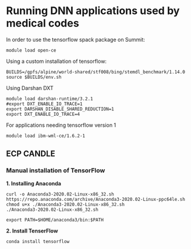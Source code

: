 # Running DNN applications used by medical codes 

In order to use the tensorflow spack package on Summit:
```
module load open-ce
```

Using a custom installation of tensorflow:
```
BUILDS=/gpfs/alpine/world-shared/stf008/bing/stemdl_benchmark/1.14.0
source $BUILDS/env.sh
```

Using Darshan DXT
```
module load darshan-runtime/3.2.1
#export DXT_ENABLE_IO_TRACE=1
export DARSHAN_DISABLE_SHARED_REDUCTION=1
export DXT_ENABLE_IO_TRACE=4
```

For applications needing tensorflow version 1
```
module load ibm-wml-ce/1.6.2-1
```


## ECP CANDLE 

### Manual installation of TensorFlow

**1. Installing Anaconda**

```
curl -o Anaconda3-2020.02-Linux-x86_32.sh https://repo.anaconda.com/archive/Anaconda3-2020.02-Linux-ppc64le.sh
chmod u+x ./Anaconda3-2020.02-Linux-x86_32.sh
./Anaconda3-2020.02-Linux-x86_32.sh

export PATH=$HOME/anaconda3/bin:$PATH
```

**2. Install TenserFlow**

```
conda install tensorflow
```


